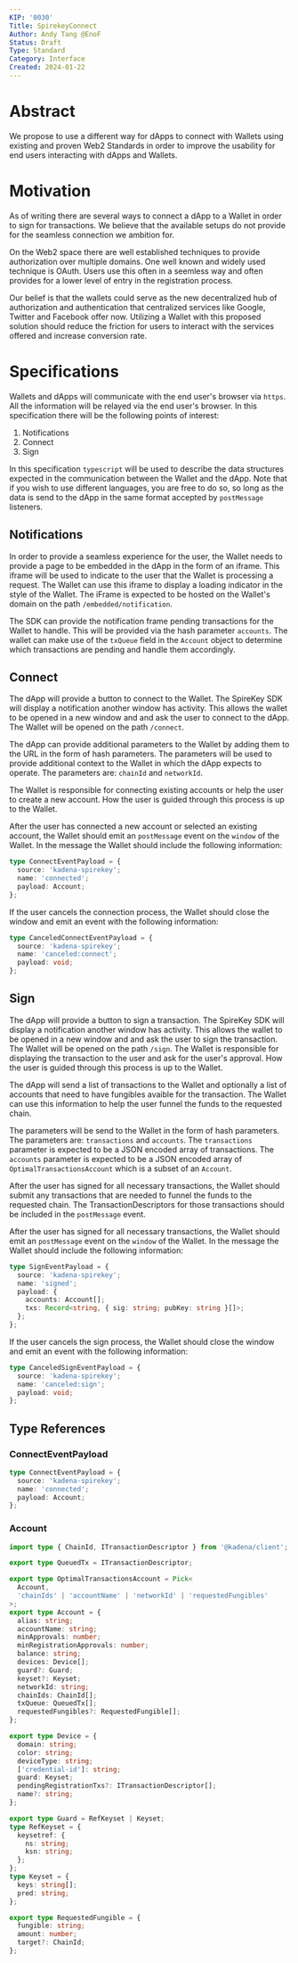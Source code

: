 ```yaml
---
KIP: '0030'
Title: SpirekeyConnect
Author: Andy Tang @EnoF
Status: Draft
Type: Standard
Category: Interface
Created: 2024-01-22
---
```


# Abstract

We propose to use a different way for dApps to connect with Wallets using
existing and proven Web2 Standards in order to improve the usability for end
users interacting with dApps and Wallets.

# Motivation

As of writing there are several ways to connect a dApp to a Wallet in order to
sign for transactions. We believe that the available setups do not provide for
the seamless connection we ambition for.

On the Web2 space there are well established techniques to provide authorization
over multiple domains. One well known and widely used technique is OAuth. Users
use this often in a seemless way and often provides for a lower level of entry
in the registration process.

Our belief is that the wallets could serve as the new decentralized hub of
authorization and authentication that centralized services like Google, Twitter
and Facebook offer now. Utilizing a Wallet with this proposed solution should
reduce the friction for users to interact with the services offered and increase
conversion rate.

# Specifications

Wallets and dApps will communicate with the end user's browser via `https`. All
the information will be relayed via the end user's browser. In this
specification there will be the following points of interest:

1. Notifications
2. Connect
3. Sign

In this specification `typescript` will be used to describe the data structures
expected in the communication between the Wallet and the dApp. Note that if you
wish to use different languages, you are free to do so, so long as the data is
send to the dApp in the same format accepted by `postMessage` listeners.

## Notifications

In order to provide a seamless experience for the user, the Wallet needs to
provide a page to be embedded in the dApp in the form of an iframe. This iframe
will be used to indicate to the user that the Wallet is processing a request.
The Wallet can use this iframe to display a loading indicator in the style of
the Wallet. The iFrame is expected to be hosted on the Wallet's domain on the
path `/embedded/notification`.

The SDK can provide the notification frame pending transactions for the Wallet
to handle. This will be provided via the hash parameter `accounts`. The wallet
can make use of the `txQueue` field in the `Account` object to determine which
transactions are pending and handle them accordingly.

## Connect

The dApp will provide a button to connect to the Wallet. The SpireKey SDK will
display a notification another window has activity. This allows the wallet to be
opened in a new window and and ask the user to connect to the dApp. The Wallet
will be opened on the path `/connect`.

The dApp can provide additional parameters to the Wallet by adding them to the
URL in the form of hash parameters. The parameters will be used to provide
additional context to the Wallet in which the dApp expects to operate. The
parameters are: `chainId` and `networkId`.

The Wallet is responsible for connecting existing accounts or help the user to
create a new account. How the user is guided through this process is up to the
Wallet.

After the user has connected a new account or selected an existing account, the
Wallet should emit an `postMessage` event on the `window` of the Wallet. In the
message the Wallet should include the following information:

```ts
type ConnectEventPayload = {
  source: 'kadena-spirekey';
  name: 'connected';
  payload: Account;
};
```

If the user cancels the connection process, the Wallet should close the window
and emit an event with the following information:

```ts
type CanceledConnectEventPayload = {
  source: 'kadena-spirekey';
  name: 'canceled:connect';
  payload: void;
};
```

## Sign

The dApp will provide a button to sign a transaction. The SpireKey SDK will
display a notification another window has activity. This allows the wallet to be
opened in a new window and and ask the user to sign the transaction. The Wallet
will be opened on the path `/sign`. The Wallet is responsible for displaying the
transaction to the user and ask for the user's approval. How the user is guided
through this process is up to the Wallet.

The dApp will send a list of transactions to the Wallet and optionally a list of
accounts that need to have fungibles avaible for the transaction. The Wallet can
use this information to help the user funnel the funds to the requested chain.

The parameters will be send to the Wallet in the form of hash parameters. The
parameters are: `transactions` and `accounts`. The `transactions` parameter is
expected to be a JSON encoded array of transactions. The `accounts` parameter is
expected to be a JSON encoded array of `OptimalTransactionsAccount` which is a
subset of an `Account`.

After the user has signed for all necessary transactions, the Wallet should
submit any transactions that are needed to funnel the funds to the requested
chain. The TransactionDescriptors for those transactions should be included in
the `postMessage` event.

After the user has signed for all necessary transactions, the Wallet should emit
an `postMessage` event on the `window` of the Wallet. In the message the Wallet
should include the following information:

```ts
type SignEventPayload = {
  source: 'kadena-spirekey';
  name: 'signed';
  payload: {
    accounts: Account[];
    txs: Record<string, { sig: string; pubKey: string }[]>;
  };
};
```

If the user cancels the sign process, the Wallet should close the window and
emit an event with the following information:

```ts
type CanceledSignEventPayload = {
  source: 'kadena-spirekey';
  name: 'canceled:sign';
  payload: void;
};
```

## Type References

### ConnectEventPayload

```ts
type ConnectEventPayload = {
  source: 'kadena-spirekey';
  name: 'connected';
  payload: Account;
};
```

### Account

```ts
import type { ChainId, ITransactionDescriptor } from '@kadena/client';

export type QueuedTx = ITransactionDescriptor;

export type OptimalTransactionsAccount = Pick<
  Account,
  'chainIds' | 'accountName' | 'networkId' | 'requestedFungibles'
>;
export type Account = {
  alias: string;
  accountName: string;
  minApprovals: number;
  minRegistrationApprovals: number;
  balance: string;
  devices: Device[];
  guard?: Guard;
  keyset?: Keyset;
  networkId: string;
  chainIds: ChainId[];
  txQueue: QueuedTx[];
  requestedFungibles?: RequestedFungible[];
};

export type Device = {
  domain: string;
  color: string;
  deviceType: string;
  ['credential-id']: string;
  guard: Keyset;
  pendingRegistrationTxs?: ITransactionDescriptor[];
  name?: string;
};

export type Guard = RefKeyset | Keyset;
type RefKeyset = {
  keysetref: {
    ns: string;
    ksn: string;
  };
};
type Keyset = {
  keys: string[];
  pred: string;
};

export type RequestedFungible = {
  fungible: string;
  amount: number;
  target?: ChainId;
};
```
